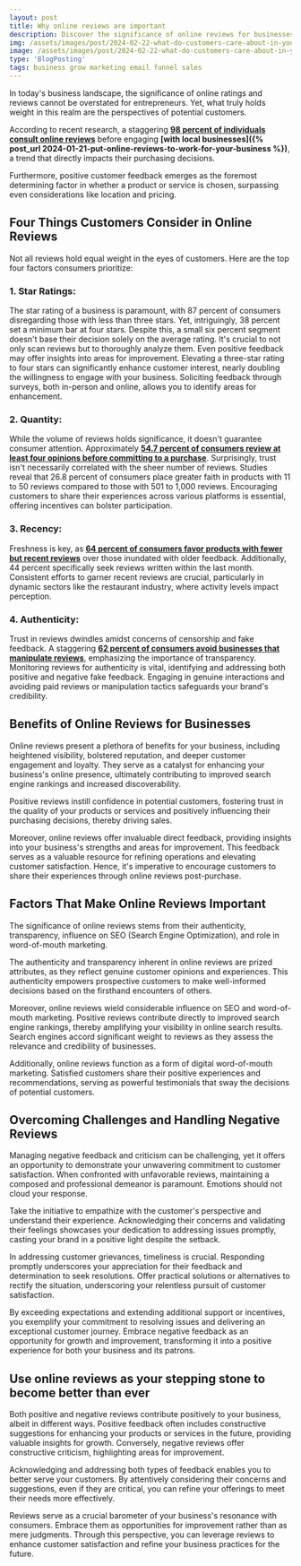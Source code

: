 ```yaml
---
layout: post
title: Why online reviews are important
description: Discover the significance of online reviews for businesses! Explore how customer feedback impacts reputation, trust, and visibility online. Learn why leveraging reviews is essential for building credibility and driving growth in today's digital landscape.
img: /assets/images/post/2024-02-22-what-do-customers-care-about-in-your-online-reviews/what-do-customers-care-about-in-your-online-reviews.jpg
image: /assets/images/post/2024-02-22-what-do-customers-care-about-in-your-online-reviews/what-do-customers-care-about-in-your-online-reviews.jpg
type: 'BlogPosting'
tags: business grow marketing email funnel sales
---
```


In today's business landscape, the significance of online ratings and reviews cannot be overstated for entrepreneurs. Yet, what truly holds weight in this realm are the perspectives of potential customers. 

According to recent research, a staggering **[98 percent of individuals consult online reviews](https://www.brightlocal.com/learn/local-consumer-review-survey/)** before engaging **[with local businesses]({% post_url 2024-01-21-put-online-reviews-to-work-for-your-business %})**, a trend that directly impacts their purchasing decisions. 

Furthermore, positive customer feedback emerges as the foremost determining factor in whether a product or service is chosen, surpassing even considerations like location and pricing.

## Four Things Customers Consider in Online Reviews

Not all reviews hold equal weight in the eyes of customers. Here are the top four factors consumers prioritize:

### 1. Star Ratings:
The star rating of a business is paramount, with 87 percent of consumers disregarding those with less than three stars. Yet, intriguingly, 38 percent set a minimum bar at four stars. Despite this, a small six percent segment doesn't base their decision solely on the average rating. It's crucial to not only scan reviews but to thoroughly analyze them. Even positive feedback may offer insights into areas for improvement. Elevating a three-star rating to four stars can significantly enhance customer interest, nearly doubling the willingness to engage with your business. Soliciting feedback through surveys, both in-person and online, allows you to identify areas for enhancement.

### 2. Quantity:
While the volume of reviews holds significance, it doesn't guarantee consumer attention. Approximately **[54.7 percent of consumers review at least four opinions before committing to a purchase](https://www.oberlo.com/blog/online-review-statistics)**. Surprisingly, trust isn't necessarily correlated with the sheer number of reviews. Studies reveal that 26.8 percent of consumers place greater faith in products with 11 to 50 reviews compared to those with 501 to 1,000 reviews. Encouraging customers to share their experiences across various platforms is essential, offering incentives can bolster participation.

### 3. Recency:
Freshness is key, as **[64 percent of consumers favor products with fewer but recent reviews](https://www.powerreviews.com/blog/importance-review-recency-or-volume/)** over those inundated with older feedback. Additionally, 44 percent specifically seek reviews written within the last month. Consistent efforts to garner recent reviews are crucial, particularly in dynamic sectors like the restaurant industry, where activity levels impact perception.

### 4. Authenticity:
Trust in reviews dwindles amidst concerns of censorship and fake feedback. A staggering **[62 percent of consumers avoid businesses that manipulate reviews](https://www.oberlo.com/blog/online-review-statistics)**, emphasizing the importance of transparency. Monitoring reviews for authenticity is vital, identifying and addressing both positive and negative fake feedback. Engaging in genuine interactions and avoiding paid reviews or manipulation tactics safeguards your brand's credibility.

## Benefits of Online Reviews for Businesses

Online reviews present a plethora of benefits for your business, including heightened visibility, bolstered reputation, and deeper customer engagement and loyalty. They serve as a catalyst for enhancing your business's online presence, ultimately contributing to improved search engine rankings and increased discoverability.

Positive reviews instill confidence in potential customers, fostering trust in the quality of your products or services and positively influencing their purchasing decisions, thereby driving sales.

Moreover, online reviews offer invaluable direct feedback, providing insights into your business's strengths and areas for improvement. This feedback serves as a valuable resource for refining operations and elevating customer satisfaction. Hence, it's imperative to encourage customers to share their experiences through online reviews post-purchase.

## Factors That Make Online Reviews Important

The significance of online reviews stems from their authenticity, transparency, influence on SEO (Search Engine Optimization), and role in word-of-mouth marketing.

The authenticity and transparency inherent in online reviews are prized attributes, as they reflect genuine customer opinions and experiences. This authenticity empowers prospective customers to make well-informed decisions based on the firsthand encounters of others.

Moreover, online reviews wield considerable influence on SEO and word-of-mouth marketing. Positive reviews contribute directly to improved search engine rankings, thereby amplifying your visibility in online search results. Search engines accord significant weight to reviews as they assess the relevance and credibility of businesses.

Additionally, online reviews function as a form of digital word-of-mouth marketing. Satisfied customers share their positive experiences and recommendations, serving as powerful testimonials that sway the decisions of potential customers.

## Overcoming Challenges and Handling Negative Reviews 

Managing negative feedback and criticism can be challenging, yet it offers an opportunity to demonstrate your unwavering commitment to customer satisfaction. When confronted with unfavorable reviews, maintaining a composed and professional demeanor is paramount. Emotions should not cloud your response.

Take the initiative to empathize with the customer's perspective and understand their experience. Acknowledging their concerns and validating their feelings showcases your dedication to addressing issues promptly, casting your brand in a positive light despite the setback.

In addressing customer grievances, timeliness is crucial. Responding promptly underscores your appreciation for their feedback and determination to seek resolutions. Offer practical solutions or alternatives to rectify the situation, underscoring your relentless pursuit of customer satisfaction.

By exceeding expectations and extending additional support or incentives, you exemplify your commitment to resolving issues and delivering an exceptional customer journey. Embrace negative feedback as an opportunity for growth and improvement, transforming it into a positive experience for both your business and its patrons.

## Use online reviews as your stepping stone to become better than ever

Both positive and negative reviews contribute positively to your business, albeit in different ways. Positive feedback often includes constructive suggestions for enhancing your products or services in the future, providing valuable insights for growth. Conversely, negative reviews offer constructive criticism, highlighting areas for improvement.

Acknowledging and addressing both types of feedback enables you to better serve your customers. By attentively considering their concerns and suggestions, even if they are critical, you can refine your offerings to meet their needs more effectively.

Reviews serve as a crucial barometer of your business's resonance with consumers. Embrace them as opportunities for improvement rather than as mere judgments. Through this perspective, you can leverage reviews to enhance customer satisfaction and refine your business practices for the future.


